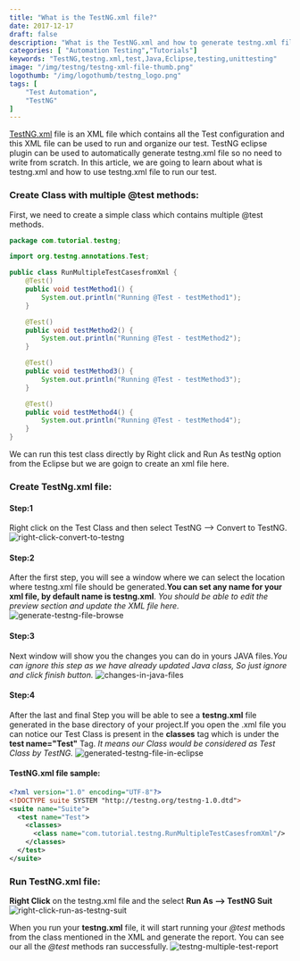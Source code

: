 ```yaml
---
title: "What is the TestNG.xml file?"
date: 2017-12-17
draft: false
description: "What is the TestNG.xml and how to generate testng.xml file using eclipse. We will run multiple @test methods using testng.xml file in this article."
categories: [ "Automation Testing","Tutorials"]
keywords: "TestNG,testng.xml,test,Java,Eclipse,testing,unittesting"
image: "/img/testng/testng-xml-file-thumb.png"
logothumb: "/img/logothumb/testng_logo.png"
tags: [
    "Test Automation",
    "TestNG"
]
---
```

[TestNG.xml](http://testng.org/doc/documentation-main.html#testng-xml) file is an XML file which contains all the Test configuration and this XML file can be used to run and organize our test. TestNG eclipse plugin can be used to automatically generate testng.xml file so no need to write from scratch. In this article, we are going to learn about what is testng.xml and how to use testng.xml file to run our test.

### Create Class with multiple @test methods:
First, we need to create a simple class which contains multiple @test methods.
```Java
package com.tutorial.testng;

import org.testng.annotations.Test;

public class RunMultipleTestCasesfromXml {
    @Test()
    public void testMethod1() {
        System.out.println("Running @Test - testMethod1");
    }

    @Test()
    public void testMethod2() {
        System.out.println("Running @Test - testMethod2");
    }

    @Test()
    public void testMethod3() {
        System.out.println("Running @Test - testMethod3");
    }

    @Test()
    public void testMethod4() {
        System.out.println("Running @Test - testMethod4");
    }
}
```
We can run this test class directly by Right click and Run As testNg option from the Eclipse but we are goign to create an xml file here.

### Create TestNg.xml file:
#### Step:1
Right click on the Test Class and then select TestNG --> Convert to TestNG.
![right-click-convert-to-testng](/img/testng/right-click-convert-to-testng.png)
#### Step:2
After the first step, you will see a window where we can select the location where testng.xml file should be generated.**You can set any name for your xml file, by default name is testng.xml**.
*You should be able to edit the preview section and update the XML file here.*
![generate-testng-file-browse](/img/testng/generate-testng-file-browse.png)
#### Step:3
Next window will show you the changes you can do in yours JAVA files.*You can ignore this step as we have already updated Java class, So just ignore and click finish button.*
![changes-in-java-files](/img/testng/changes-in-java-files.png)
#### Step:4
After the last and final Step you will be able to see a **testng.xml** file generated in the base directory of your project.If you open the .xml file you can notice our Test Class is present in the **classes** tag which is under the **test name="Test"** Tag. *It means our Class would be considered as Test Class by TestNG.*
![generated-testng-file-in-eclipse](/img/testng/generated-testng-file-in-eclipse.png)

#### TestNG.xml file sample:
```XML
<?xml version="1.0" encoding="UTF-8"?>
<!DOCTYPE suite SYSTEM "http://testng.org/testng-1.0.dtd">
<suite name="Suite">
  <test name="Test">
    <classes>
      <class name="com.tutorial.testng.RunMultipleTestCasesfromXml"/>
    </classes>
  </test>
</suite>
```
### Run TestNG.xml file:
**Right Click** on the testng.xml file and the select **Run As --> TestNG Suit**
![right-click-run-as-testng-suit](/img/testng/right-click-run-as-testng-suit.png)

When you run your **testng.xml** file, it will start running your *@test* methods from the class mentioned in the XML and generate the report. You can see our all the *@test* methods ran successfully.
![testng-multiple-test-report](/img/testng/testng-multiple-test-report.png)

